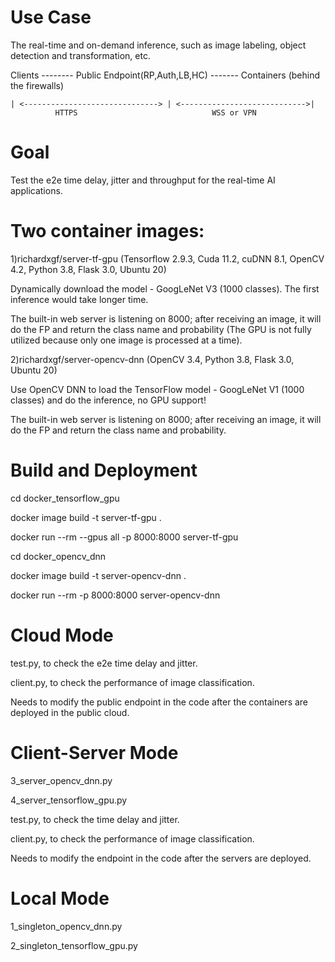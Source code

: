 # Use Case 

The real-time and on-demand inference, such as image labeling, object detection and transformation, etc. 

Clients -------- Public Endpoint(RP,Auth,LB,HC) ------- Containers (behind the firewalls)
                               
    | <------------------------------> | <---------------------------->|
              HTTPS                              WSS or VPN

# Goal

Test the e2e time delay, jitter and throughput for the real-time AI applications. 

# Two container images:

1)richardxgf/server-tf-gpu (Tensorflow 2.9.3, Cuda 11.2, cuDNN 8.1, OpenCV 4.2, Python 3.8, Flask 3.0, Ubuntu 20)

Dynamically download the model - GoogLeNet V3 (1000 classes). The first inference would take longer time.

The built-in web server is listening on 8000; after receiving an image, it will do the FP and return the class name and probability (The GPU is not fully utilized because only one image is processed at a time).

2)richardxgf/server-opencv-dnn (OpenCV 3.4, Python 3.8, Flask 3.0, Ubuntu 20)

Use OpenCV DNN to load the TensorFlow model - GoogLeNet V1 (1000 classes) and do the inference, no GPU support!

The built-in web server is listening on 8000; after receiving an image, it will do the FP and return the class name and probability.  

# Build and Deployment

cd docker_tensorflow_gpu

docker image build -t server-tf-gpu .

docker run --rm --gpus all -p 8000:8000 server-tf-gpu

cd docker_opencv_dnn

docker image build -t server-opencv-dnn .

docker run --rm -p 8000:8000 server-opencv-dnn

# Cloud Mode

test.py, to check the e2e time delay and jitter.

client.py, to check the performance of image classification. 

Needs to modify the public endpoint in the code after the containers are deployed in the public cloud.

# Client-Server Mode 

3_server_opencv_dnn.py

4_server_tensorflow_gpu.py

test.py, to check the time delay and jitter.

client.py, to check the performance of image classification. 

Needs to modify the endpoint in the code after the servers are deployed.

# Local Mode 

1_singleton_opencv_dnn.py

2_singleton_tensorflow_gpu.py

